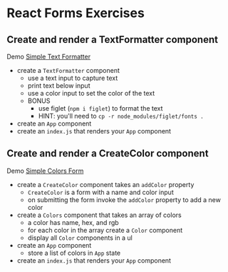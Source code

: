 # React Forms Exercises

## Create and render a TextFormatter component

Demo [Simple Text Formatter](https://demo.alchemycodelab.io/simple-text-formatter/)

* create a `TextFormatter` component
  * use a text input to capture text
  * print text below input
  * use a color input to set the color of the text
  * BONUS
    * use figlet (`npm i figlet`) to format the text
    * HINT: you'll need to `cp -r node_modules/figlet/fonts .`
* create an `App` component
* create an `index.js` that renders your `App` component

## Create and render a CreateColor component

Demo [Simple Colors Form](https://demo.alchemycodelab.io/simple-colors-form)

* create a `CreateColor` component takes an `addColor` property
  * `CreateColor` is a form with a name and color input
  * on submitting the form invoke the `addColor` property to add a new color
* create a `Colors` component that takes an array of colors
  * a color has name, hex, and rgb
  * for each color in the array create a `Color` component
  * display all `Color` components in a ul
* create an `App` component
  * store a list of colors in `App` state
* create an `index.js` that renders your `App` component
